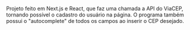 Projeto feito em Next.js e React, que faz uma chamada a API do ViaCEP, tornando possível o cadastro do usuário na página.
O programa também possui o "autocomplete" de todos os campos ao inserir o CEP desejado.
